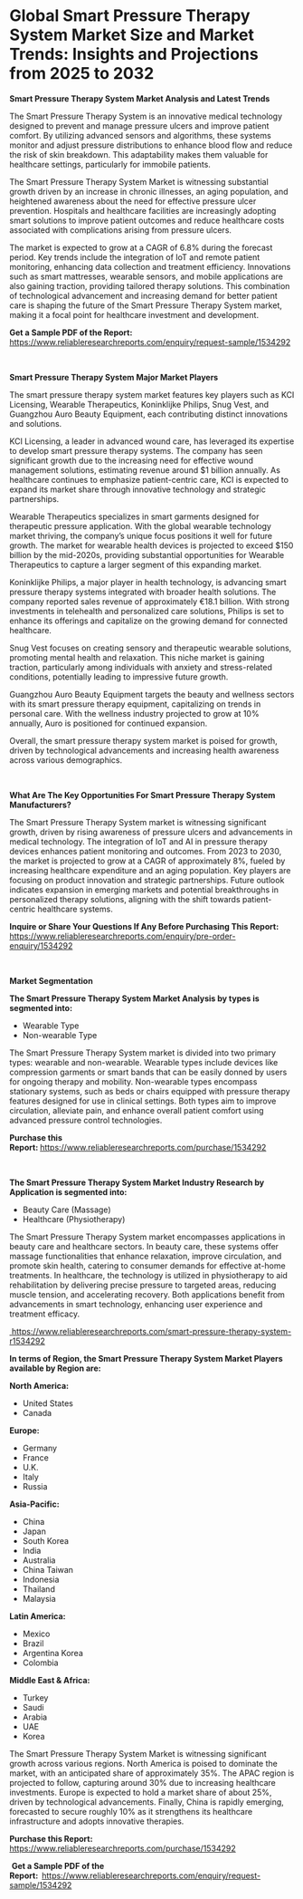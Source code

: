 <p><h1>Global Smart Pressure Therapy System Market Size and Market Trends: Insights and Projections from 2025 to 2032</h1></p><p><strong>Smart Pressure Therapy System Market Analysis and Latest Trends</strong></p>
<p><p>The Smart Pressure Therapy System is an innovative medical technology designed to prevent and manage pressure ulcers and improve patient comfort. By utilizing advanced sensors and algorithms, these systems monitor and adjust pressure distributions to enhance blood flow and reduce the risk of skin breakdown. This adaptability makes them valuable for healthcare settings, particularly for immobile patients.</p><p>The Smart Pressure Therapy System Market is witnessing substantial growth driven by an increase in chronic illnesses, an aging population, and heightened awareness about the need for effective pressure ulcer prevention. Hospitals and healthcare facilities are increasingly adopting smart solutions to improve patient outcomes and reduce healthcare costs associated with complications arising from pressure ulcers.</p><p>The market is expected to grow at a CAGR of 6.8% during the forecast period. Key trends include the integration of IoT and remote patient monitoring, enhancing data collection and treatment efficiency. Innovations such as smart mattresses, wearable sensors, and mobile applications are also gaining traction, providing tailored therapy solutions. This combination of technological advancement and increasing demand for better patient care is shaping the future of the Smart Pressure Therapy System market, making it a focal point for healthcare investment and development.</p></p>
<p><strong>Get a Sample PDF of the Report:&nbsp;</strong> <a href="https://www.reliableresearchreports.com/enquiry/request-sample/1534292?utm_campaign=3116&utm_medium=2&utm_source=Github&utm_content=ia&utm_term=16042025&utm_id=smart-pressure-therapy-system">https://www.reliableresearchreports.com/enquiry/request-sample/1534292</a></p>
<p>&nbsp;</p>
<p><strong>Smart Pressure Therapy System Major Market Players</strong></p>
<p><p>The smart pressure therapy system market features key players such as KCI Licensing, Wearable Therapeutics, Koninklijke Philips, Snug Vest, and Guangzhou Auro Beauty Equipment, each contributing distinct innovations and solutions.</p><p>KCI Licensing, a leader in advanced wound care, has leveraged its expertise to develop smart pressure therapy systems. The company has seen significant growth due to the increasing need for effective wound management solutions, estimating revenue around $1 billion annually. As healthcare continues to emphasize patient-centric care, KCI is expected to expand its market share through innovative technology and strategic partnerships.</p><p>Wearable Therapeutics specializes in smart garments designed for therapeutic pressure application. With the global wearable technology market thriving, the company’s unique focus positions it well for future growth. The market for wearable health devices is projected to exceed $150 billion by the mid-2020s, providing substantial opportunities for Wearable Therapeutics to capture a larger segment of this expanding market.</p><p>Koninklijke Philips, a major player in health technology, is advancing smart pressure therapy systems integrated with broader health solutions. The company reported sales revenue of approximately €18.1 billion. With strong investments in telehealth and personalized care solutions, Philips is set to enhance its offerings and capitalize on the growing demand for connected healthcare.</p><p>Snug Vest focuses on creating sensory and therapeutic wearable solutions, promoting mental health and relaxation. This niche market is gaining traction, particularly among individuals with anxiety and stress-related conditions, potentially leading to impressive future growth.</p><p>Guangzhou Auro Beauty Equipment targets the beauty and wellness sectors with its smart pressure therapy equipment, capitalizing on trends in personal care. With the wellness industry projected to grow at 10% annually, Auro is positioned for continued expansion.</p><p>Overall, the smart pressure therapy system market is poised for growth, driven by technological advancements and increasing health awareness across various demographics.</p></p>
<p>&nbsp;</p>
<p><strong>What Are The Key Opportunities For Smart Pressure Therapy System Manufacturers?</strong></p>
<p><p>The Smart Pressure Therapy System market is witnessing significant growth, driven by rising awareness of pressure ulcers and advancements in medical technology. The integration of IoT and AI in pressure therapy devices enhances patient monitoring and outcomes. From 2023 to 2030, the market is projected to grow at a CAGR of approximately 8%, fueled by increasing healthcare expenditure and an aging population. Key players are focusing on product innovation and strategic partnerships. Future outlook indicates expansion in emerging markets and potential breakthroughs in personalized therapy solutions, aligning with the shift towards patient-centric healthcare systems.</p></p>
<p><strong>Inquire or Share Your Questions If Any Before Purchasing This Report:</strong> <a href="https://www.reliableresearchreports.com/enquiry/pre-order-enquiry/1534292?utm_campaign=3116&utm_medium=2&utm_source=Github&utm_content=ia&utm_term=16042025&utm_id=smart-pressure-therapy-system">https://www.reliableresearchreports.com/enquiry/pre-order-enquiry/1534292</a></p>
<p>&nbsp;</p>
<p><strong>Market Segmentation</strong></p>
<p><strong>The Smart Pressure Therapy System Market Analysis by types is segmented into:</strong></p>
<p><ul><li>Wearable Type</li><li>Non-wearable Type</li></ul></p>
<p><p>The Smart Pressure Therapy System market is divided into two primary types: wearable and non-wearable. Wearable types include devices like compression garments or smart bands that can be easily donned by users for ongoing therapy and mobility. Non-wearable types encompass stationary systems, such as beds or chairs equipped with pressure therapy features designed for use in clinical settings. Both types aim to improve circulation, alleviate pain, and enhance overall patient comfort using advanced pressure control technologies.</p></p>
<p><strong>Purchase this Report:&nbsp;</strong><a href="https://www.reliableresearchreports.com/purchase/1534292?utm_campaign=3116&utm_medium=2&utm_source=Github&utm_content=ia&utm_term=16042025&utm_id=smart-pressure-therapy-system">https://www.reliableresearchreports.com/purchase/1534292</a></p>
<p>&nbsp;</p>
<p><strong>The Smart Pressure Therapy System Market Industry Research by Application is segmented into:</strong></p>
<p><ul><li>Beauty Care (Massage)</li><li>Healthcare (Physiotherapy)</li></ul></p>
<p><p>The Smart Pressure Therapy System market encompasses applications in beauty care and healthcare sectors. In beauty care, these systems offer massage functionalities that enhance relaxation, improve circulation, and promote skin health, catering to consumer demands for effective at-home treatments. In healthcare, the technology is utilized in physiotherapy to aid rehabilitation by delivering precise pressure to targeted areas, reducing muscle tension, and accelerating recovery. Both applications benefit from advancements in smart technology, enhancing user experience and treatment efficacy.</p></p>
<p><a href="https://www.reliableresearchreports.com/smart-pressure-therapy-system-r1534292?utm_campaign=3116&utm_medium=2&utm_source=Github&utm_content=ia&utm_term=16042025&utm_id=smart-pressure-therapy-system">&nbsp;https://www.reliableresearchreports.com/smart-pressure-therapy-system-r1534292</a></p>
<p><strong>In terms of Region, the Smart Pressure Therapy System Market Players available by Region are:</strong></p>
<p>
    <p> <strong> North America: </strong>
        <ul>
            <li>United States</li>
            <li>Canada</li>
        </ul>
        </p> 
    <p> <strong> Europe: </strong>
        <ul>
            <li>Germany</li>
            <li>France</li>
            <li>U.K.</li>
            <li>Italy</li>
            <li>Russia</li>
        </ul>
        </p> 
    <p> <strong> Asia-Pacific: </strong>
        <ul>
            <li>China</li>
            <li>Japan</li>
            <li>South Korea</li>
            <li>India</li>
            <li>Australia</li>
            <li>China Taiwan</li>
            <li>Indonesia</li>
            <li>Thailand</li>
            <li>Malaysia</li>
        </ul>
        </p> 
    <p> <strong> Latin America: </strong>
        <ul>
            <li>Mexico</li>
            <li>Brazil</li>
            <li>Argentina Korea</li>
            <li>Colombia</li>
        </ul>
        </p> 
    <p> <strong> Middle East & Africa: </strong>
        <ul>
            <li>Turkey</li>
            <li>Saudi</li>
            <li>Arabia</li>
            <li>UAE</li>
            <li>Korea</li>
        </ul>
    </p>
    </p>
<p><p>The Smart Pressure Therapy System Market is witnessing significant growth across various regions. North America is poised to dominate the market, with an anticipated share of approximately 35%. The APAC region is projected to follow, capturing around 30% due to increasing healthcare investments. Europe is expected to hold a market share of about 25%, driven by technological advancements. Finally, China is rapidly emerging, forecasted to secure roughly 10% as it strengthens its healthcare infrastructure and adopts innovative therapies.</p></p>
<p><strong>Purchase this Report: </strong><a href="https://www.reliableresearchreports.com/purchase/1534292?utm_campaign=3116&utm_medium=2&utm_source=Github&utm_content=ia&utm_term=16042025&utm_id=smart-pressure-therapy-system">https://www.reliableresearchreports.com/purchase/1534292</a></p>
<p>&nbsp;<strong>Get a Sample PDF of the Report:&nbsp;&nbsp;</strong><a href="https://www.reliableresearchreports.com/enquiry/request-sample/1534292?utm_campaign=3116&utm_medium=2&utm_source=Github&utm_content=ia&utm_term=16042025&utm_id=smart-pressure-therapy-system">https://www.reliableresearchreports.com/enquiry/request-sample/1534292</a></p>
<p><strong></strong></p>
<p><p></p><p></p><p></p></p>